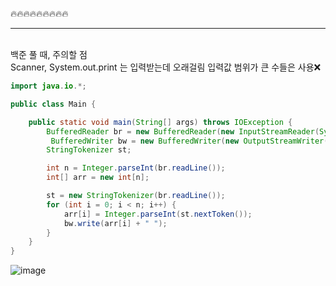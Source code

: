 🔥🔥🔥🔥🔥🔥🔥🔥🔥

----

</br>
백준 풀 때, 주의할 점 </br>
Scanner, System.out.print 는 입력받는데 오래걸림 입력값 범위가 큰 수들은 사용❌</br>

```java
import java.io.*;

public class Main {

    public static void main(String[] args) throws IOException {
        BufferedReader br = new BufferedReader(new InputStreamReader(System.in));
         BufferedWriter bw = new BufferedWriter(new OutputStreamWriter(System.out));
        StringTokenizer st;

        int n = Integer.parseInt(br.readLine()); 
        int[] arr = new int[n];

        st = new StringTokenizer(br.readLine());  
        for (int i = 0; i < n; i++) {
            arr[i] = Integer.parseInt(st.nextToken()); 
            bw.write(arr[i] + " ");
        }
    }
}


```

![image](https://github.com/gangintheremark/Algorithm/assets/81904943/ab368fcc-9328-44f8-bef6-e2399603ba90)
